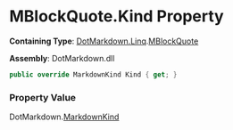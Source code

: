 # MBlockQuote\.Kind Property

**Containing Type**: [DotMarkdown.Linq](../../README.md)\.[MBlockQuote](../README.md)

**Assembly**: DotMarkdown\.dll

```csharp
public override MarkdownKind Kind { get; }
```

### Property Value

DotMarkdown\.[MarkdownKind](../../../MarkdownKind/README.md)

